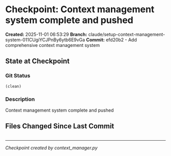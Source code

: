 # Checkpoint: Context management system complete and pushed

**Created:** 2025-11-01 06:53:29
**Branch:** claude/setup-context-management-system-011CUgiYCJPnBy6ytb6E9vGa
**Commit:** efd20b2 - Add comprehensive context management system

## State at Checkpoint

### Git Status
```
(clean)
```

### Description
Context management system complete and pushed

## Files Changed Since Last Commit

```

```

---

*Checkpoint created by context_manager.py*

